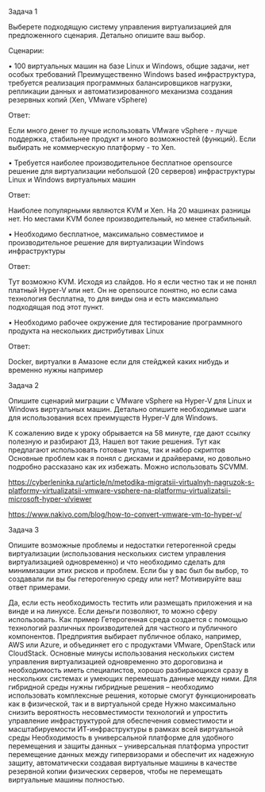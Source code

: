 Задача 1

Выберете подходящую систему управления виртуализацией для предложенного сценария. Детально опишите ваш выбор.

Сценарии:

•	100 виртуальных машин на базе Linux и Windows, общие задачи, нет особых требований Преимущественно Windows based инфраструктура, требуется реализация программных балансировщиков нагрузки, репликации данных и автоматизированного механизма создания резервных копий (Xen, VMware vSphere)

Ответ:

Если много денег то лучше использовать VMware vSphere - лучше поддержка, стабильнее продукт и много возможностей (функций). Если выбирать не коммерческую платформу - то Xen.

•	Требуется наиболее производительное бесплатное opensource решение для виртуализации небольшой (20 серверов) инфраструктуры Linux и Windows виртуальных машин 

Ответ:

Наиболее популярными являются KVM и Xen. На 20 машинах разницы нет. Но местами KVM более производительный, но менее стабильный.

•	Необходимо бесплатное, максимально совместимое и производительное решение для виртуализации Windows инфраструктуры

Ответ:

Тут возможно KVM. Исходя из слайдов. Но я если честно так и не понял платный Hyper-V или нет. Он не opensource  понятно, но если сама технология бесплатна, то для винды она и есть максимально подходящая под этот пункт.


•	Необходимо рабочее окружение для тестирование программного продукта на нескольких дистрибутивах Linux 

Ответ:

Docker, виртуалки в Амазоне если для стейджей каких нибудь и временно нужны например

Задача 2

Опишите сценарий миграции с VMware vSphere на Hyper-V для Linux и Windows виртуальных машин. Детально опишите необходимые шаги для использования всех преимуществ Hyper-V для Windows.

К сожалению виде к уроку обрывается на 58 минуте, где дают ссылку полезную и разбирают ДЗ, Нашел вот такие решения. Тут как предлагают использовать готовые тулзы, так и набор скриптов
Основные проблем как я понял с дисками и драйверами, но довольно подробно рассказано как их избежать.  Можно использовать SCVMM.

https://cyberleninka.ru/article/n/metodika-migratsii-virtualnyh-nagruzok-s-platformy-virtualizatsii-vmware-vsphere-na-platformu-virtualizatsii-microsoft-hyper-v/viewer

https://www.nakivo.com/blog/how-to-convert-vmware-vm-to-hyper-v/

Задача 3

Опишите возможные проблемы и недостатки гетерогенной среды виртуализации (использования нескольких систем управления виртуализацией одновременно) и что необходимо сделать для минимизации этих рисков и проблем. Если бы у вас был бы выбор, то создавали ли вы бы гетерогенную среду или нет? Мотивируйте ваш ответ примерами.

Да, если есть необходимость тестить или размещать приложения и на винде и на линуксе. Если деньги позволяют, то можно сферу использовать.
Как пример Гетерогенная среда создается с помощью технологий различных производителей для частного и публичного компонентов. Предприятия выбирает публичное облако, например, AWS или Azure, и объединяет его с продуктами VMware, OpenStack или CloudStack.
Основные минусы использования нескольких систем управления виртуализацией одновременно это дороговизна и необходимость иметь специалистов, хорошо разбирающихся сразу в нескольких системах и умеющих перемешать данные между ними.
Для гибридной среды нужны гибридные решения – необходимо использовать комплексные решения, которые смогут функционировать как в физической, так и в виртуальной среде
Нужно максимально снизить вероятность несовместимости технологий и упростить управление инфраструктурой для обеспечения совместимости и масштабируемости ИТ-инфраструктуры в рамках всей виртуальной среды
Необходимость в универсальной платформе для удобного перемещения и защиты данных – универсальная платформа упростит перемещение данных между гипервизорами и обеспечит их надежную защиту, автоматически создавая виртуальные машины в качестве резервной копии физических серверов, чтобы не перемещать виртуальные машины полностью.
